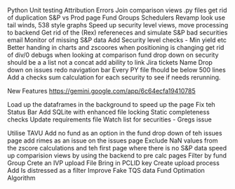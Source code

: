 


Python Unit testing
Attribution Errors
Join comparison views .py files get rid of duplication
S&P vs Prod page
Fund Groups
Schedulers
Revamp look use tail winds, 538 style graphs
Speed up security level views, move processing to backend
Get rid of the (Rex) refereneces and simulate
S&P bad securities email
Monitor of missing S&P data
Add Security level checks - Min yield etc
Better handing in charts and zscoores when positioning is changing
get rid of div/0 debugs when looking at comparison
fund drop down on security should be a a list not a concat
add ability to link Jira tickets
Name Drop down on issues
redo navigation bar
Every PY file fhould be below 500 lines
Add a checks sum calculation for each security to see if needs rerunning.

New Features https://gemini.google.com/app/6c64ecfa19410785

Load up the dataframes in the background to speed up the page
Fix teh Status Bar
Add SQLite with enhanced file locking
Static completeness checks
Update requirements file
Watch list for securities - Gregs issue

Utilise TAVU
Add no fund as an option in the fund drop down of teh issues page
add rimes as an issue on the issues page
Exclude NaN values from the zscore calculations and teh first page where there is no S&P data
speed up comparision views by using the backend to pre calc pages
Filter by fund Group
Crete an IVP upload File
Bring in PCLID key
Create upload process
Add Is distressed  as a filter
Improve Fake TQS data
Fund Optimation Algorithm




